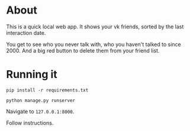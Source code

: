 # About

This is a quick local web app. It shows your vk friends, sorted by the last interaction date.

You get to see who you never talk with, who you haven't talked to since 2000. 
And a big red button to delete them from your friend list.

# Running it

```
pip install -r requirements.txt

python manage.py runserver
```

Navigate to `127.0.0.1:8000`. 

Follow instructions. 


